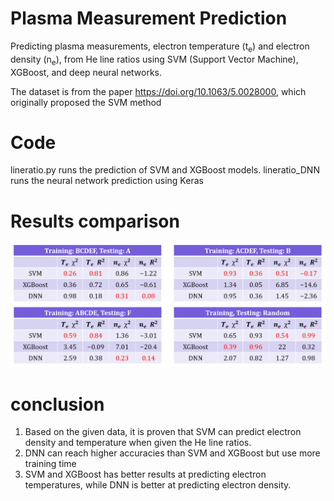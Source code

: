 # Plasma Measurement Prediction
Predicting plasma measurements, electron temperature (t<sub>e</sub>) and electron density (n<sub>e</sub>), from He line ratios using SVM (Support Vector Machine), XGBoost, and deep neural networks.

The dataset is from the paper https://doi.org/10.1063/5.0028000, which originally proposed the SVM method

# Code
lineratio.py runs the prediction of SVM and XGBoost models. lineratio_DNN runs the neural network prediction using Keras

# Results comparison
![comparison](/comparison.png)

# conclusion
1. Based on the given data, it is proven that SVM can predict electron density and temperature when given the He line ratios.
2. DNN can reach higher accuracies than SVM and XGBoost but use more training time
3. SVM and XGBoost has better results at predicting electron temperatures, while DNN is better at predicting electron density. 
